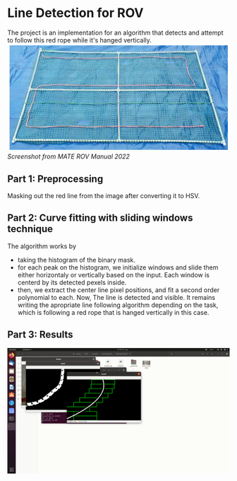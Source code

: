 # Line Detection for ROV
The project is an implementation for an algorithm that detects and attempt to follow this red rope while it's hanged vertically.
![](https://github.com/abdelmaksou/LineDetFol/blob/main/prob_img.png)  
*Screenshot from MATE ROV Manual 2022*
## Part 1: Preprocessing
Masking out the red line from the image after converting it to HSV.
## Part 2: Curve fitting with sliding windows technique
The algorithm works by 
- taking the histogram of the binary mask.
- for each peak on the histogram, we initialize windows and slide them either horizontaly or vertically based on the input. Each window is centerd by its detected pexels inside.
- then, we extract the center line pixel positions, and fit a second order polynomial to each.
Now, The line is detected and visible. It remains writing the apropriate line following algorithm depending on the task, which is following a red rope that is hanged vertically in this case.
## Part 3: Results
![](https://github.com/abdelmaksou/LineDetFol/blob/main/ezgif.com-gif-maker.gif)
